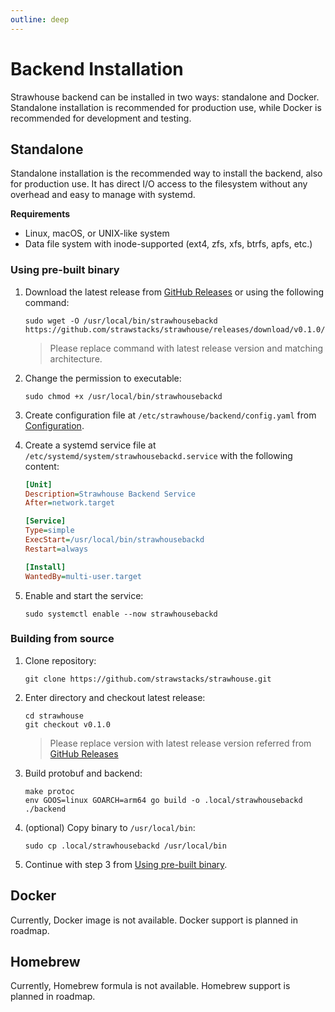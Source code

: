 ```yaml
---
outline: deep
---
```


# Backend Installation

Strawhouse backend can be installed in two ways: standalone and Docker. Standalone installation is recommended for production use, while Docker is recommended for development and testing.

## Standalone

Standalone installation is the recommended way to install the backend, also for production use. It has direct I/O access to the filesystem without any overhead and easy to manage with systemd.

**Requirements**

- Linux, macOS, or UNIX-like system
- Data file system with inode-supported (ext4, zfs, xfs, btrfs, apfs, etc.)

### Using pre-built binary

1. Download the latest release from [GitHub Releases](https://github.com/strawstacks/strawhouse/releases) or using the following command:
    ```shell
    sudo wget -O /usr/local/bin/strawhousebackd https://github.com/strawstacks/strawhouse/releases/download/v0.1.0/strawhousebackd_linux_arm64
    ```
    > Please replace command with latest release version and matching architecture.
2. Change the permission to executable:
    ```shell
    sudo chmod +x /usr/local/bin/strawhousebackd
    ```
   
3. Create configuration file at `/etc/strawhouse/backend/config.yaml` from [Configuration](/backend/configuration).
4. Create a systemd service file at `/etc/systemd/system/strawhousebackd.service` with the following content:
    ```ini
    [Unit]
    Description=Strawhouse Backend Service
    After=network.target

    [Service]
    Type=simple
    ExecStart=/usr/local/bin/strawhousebackd
    Restart=always

    [Install]
    WantedBy=multi-user.target
    ```
5. Enable and start the service:
    ```shell
    sudo systemctl enable --now strawhousebackd
    ```
   
### Building from source

1. Clone repository:
    ```shell
    git clone https://github.com/strawstacks/strawhouse.git
    ```

2. Enter directory and checkout latest release:
    ```shell
    cd strawhouse
    git checkout v0.1.0
    ```
    > Please replace version with latest release version referred from [GitHub Releases](https://github.com/strawstacks/strawhouse/releases)

3. Build protobuf and backend:
    ```shell
    make protoc
    env GOOS=linux GOARCH=arm64 go build -o .local/strawhousebackd ./backend
    ```
   
4. (optional) Copy binary to `/usr/local/bin`:
    ```shell
    sudo cp .local/strawhousebackd /usr/local/bin
    ```
   
5. Continue with step 3 from [Using pre-built binary](#using-pre-built-binary).
   
## Docker

Currently, Docker image is not available. Docker support is planned in roadmap.

## Homebrew

Currently, Homebrew formula is not available. Homebrew support is planned in roadmap.